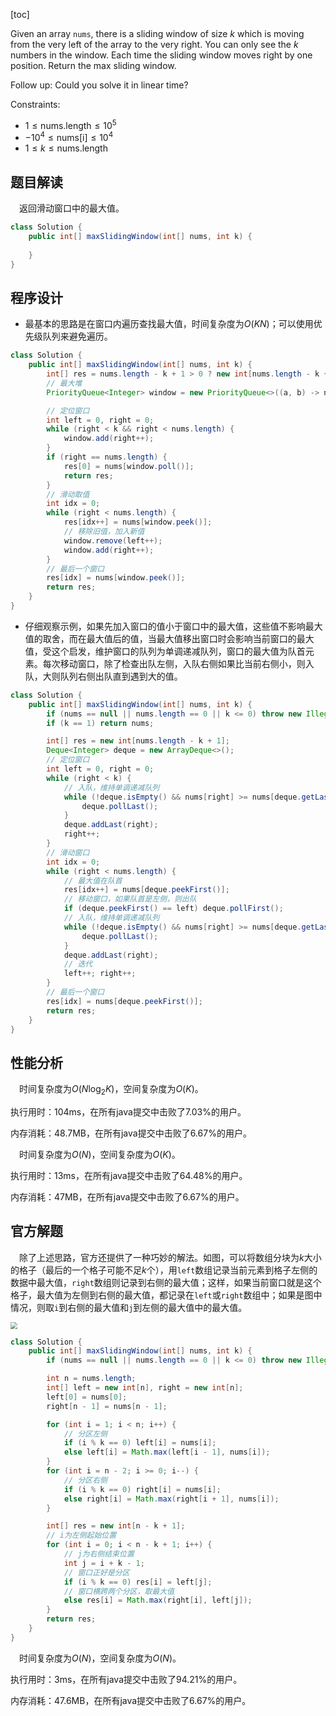 [toc]

Given an array `nums`, there is a sliding window of size $k$ which is moving from the very left of the array to the very right. You can only see the $k$ numbers in the window. Each time the sliding window moves right by one position. Return the max sliding window.



Follow up:
Could you solve it in linear time?



Constraints:

* $1 \le \text{nums.length} \le 10^5$
* $-10^4 \le \text{nums[i]} \le 10^4$
* $1 \le k \le \text{nums.length}$



## 题目解读

&emsp;返回滑动窗口中的最大值。

```java
class Solution {
    public int[] maxSlidingWindow(int[] nums, int k) {
        
    }
}
```

## 程序设计

* 最基本的思路是在窗口内遍历查找最大值，时间复杂度为$O(KN)$；可以使用优先级队列来避免遍历。

```java
class Solution {
    public int[] maxSlidingWindow(int[] nums, int k) {
        int[] res = nums.length - k + 1 > 0 ? new int[nums.length - k + 1] : new int[1];
        // 最大堆
        PriorityQueue<Integer> window = new PriorityQueue<>((a, b) -> nums[b] - nums[a]);

        // 定位窗口
        int left = 0, right = 0;
        while (right < k && right < nums.length) {
            window.add(right++);
        }
        if (right == nums.length) {
            res[0] = nums[window.poll()]; 
            return res;
        }
        // 滑动取值
        int idx = 0;
        while (right < nums.length) {
            res[idx++] = nums[window.peek()];
            // 移除旧值，加入新值
            window.remove(left++);
            window.add(right++);
        }
        // 最后一个窗口
        res[idx] = nums[window.peek()];
        return res;
    }
}
```

* 仔细观察示例，如果先加入窗口的值小于窗口中的最大值，这些值不影响最大值的取舍，而在最大值后的值，当最大值移出窗口时会影响当前窗口的最大值，受这个启发，维护窗口的队列为单调递减队列，窗口的最大值为队首元素。每次移动窗口，除了检查出队左侧，入队右侧如果比当前右侧小，则入队，大则队列右侧出队直到遇到大的值。

```java
class Solution {
    public int[] maxSlidingWindow(int[] nums, int k) {
        if (nums == null || nums.length == 0 || k <= 0) throw new IllegalArgumentException("invalid param");
        if (k == 1) return nums;

        int[] res = new int[nums.length - k + 1];
        Deque<Integer> deque = new ArrayDeque<>();
        // 定位窗口
        int left = 0, right = 0;
        while (right < k) {
            // 入队，维持单调递减队列
            while (!deque.isEmpty() && nums[right] >= nums[deque.getLast()]) {
                deque.pollLast();
            }
            deque.addLast(right);
            right++;
        }
        // 滑动窗口
        int idx = 0;
        while (right < nums.length) {
            // 最大值在队首
            res[idx++] = nums[deque.peekFirst()];
            // 移动窗口，如果队首是左侧，则出队
            if (deque.peekFirst() == left) deque.pollFirst();
            // 入队，维持单调递减队列
            while (!deque.isEmpty() && nums[right] >= nums[deque.getLast()]) {
                deque.pollLast();
            }
            deque.addLast(right);
            // 迭代
            left++; right++;
        }
        // 最后一个窗口
        res[idx] = nums[deque.peekFirst()];
        return res;
    }
}
```

## 性能分析

&emsp;时间复杂度为$O(N\log_2K)$，空间复杂度为$O(K)$。

执行用时：104ms，在所有java提交中击败了7.03%的用户。

内存消耗：48.7MB，在所有java提交中击败了6.67%的用户。

&emsp;时间复杂度为$O(N)$，空间复杂度为$O(K)$。

执行用时：13ms，在所有java提交中击败了64.48%的用户。

内存消耗：47MB，在所有java提交中击败了6.67%的用户。

## 官方解题

&emsp;除了上述思路，官方还提供了一种巧妙的解法。如图，可以将数组分块为$k$大小的格子（最后的一个格子可能不足$k$个），用`left`数组记录当前元素到格子左侧的数据中最大值，`right`数组则记录到右侧的最大值；这样，如果当前窗口就是这个格子，最大值为左侧到右侧的最大值，都记录在`left`或`right`数组中；如果是图中情况，则取`i`到右侧的最大值和`j`到左侧的最大值中的最大值。

<img src="../images/#239.png" style="zoom: 67%;" />

```java
class Solution {
    public int[] maxSlidingWindow(int[] nums, int k) {
        if (nums == null || nums.length == 0 || k <= 0) throw new IllegalArgumentException("invalid param");

        int n = nums.length;
        int[] left = new int[n], right = new int[n];
        left[0] = nums[0];
        right[n - 1] = nums[n - 1];

        for (int i = 1; i < n; i++) {
            // 分区左侧
            if (i % k == 0) left[i] = nums[i];
            else left[i] = Math.max(left[i - 1], nums[i]);
        }
        for (int i = n - 2; i >= 0; i--) {
            // 分区右侧
            if (i % k == 0) right[i] = nums[i];
            else right[i] = Math.max(right[i + 1], nums[i]);
        }

        int[] res = new int[n - k + 1];
        // i为左侧起始位置
        for (int i = 0; i < n - k + 1; i++) {
            // j为右侧结束位置
            int j = i + k - 1;
            // 窗口正好是分区
            if (i % k == 0) res[i] = left[j];
            // 窗口横跨两个分区，取最大值
            else res[i] = Math.max(right[i], left[j]);
        }
        return res;
    }
}
```

&emsp;时间复杂度为$O(N)$，空间复杂度为$O(N)$。

执行用时：3ms，在所有java提交中击败了94.21%的用户。

内存消耗：47.6MB，在所有java提交中击败了6.67%的用户。